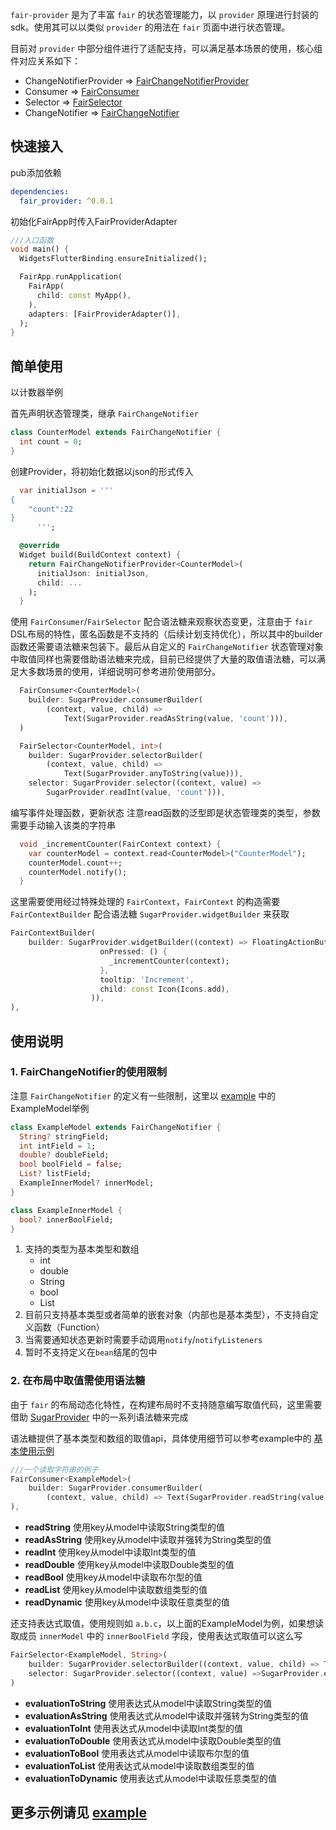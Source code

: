 `fair-provider` 是为了丰富 `fair` 的状态管理能力，以 `provider` 原理进行封装的sdk。使用其可以以类似 `provider` 的用法在 `fair` 页面中进行状态管理。

目前对 `provider` 中部分组件进行了适配支持，可以满足基本场景的使用，核心组件对应关系如下：
- ChangeNotifierProvider =>  [FairChangeNotifierProvider]()
- Consumer =>  [FairConsumer]()
- Selector =>  [FairSelector]()
- ChangeNotifier =>  [FairChangeNotifier]()

## 快速接入
pub添加依赖
```yaml
dependencies:
  fair_provider: ^0.0.1
```

初始化FairApp时传入FairProviderAdapter
```dart
///入口函数
void main() {
  WidgetsFlutterBinding.ensureInitialized();

  FairApp.runApplication(
    FairApp(
      child: const MyApp(),
    ),
    adapters: [FairProviderAdapter()],
  );
}
```

## 简单使用
以计数器举例

首先声明状态管理类，继承 `FairChangeNotifier`

```dart
class CounterModel extends FairChangeNotifier {
  int count = 0;
}
```
创建Provider，将初始化数据以json的形式传入
```dart
  var initialJson = '''
{
    "count":22
}
      ''';

  @override
  Widget build(BuildContext context) {
    return FairChangeNotifierProvider<CounterModel>(
      initialJson: initialJson,
      child: ...
    );
  }
```
使用 `FairConsumer`/`FairSelector` 配合语法糖来观察状态变更，注意由于 `fair` DSL布局的特性，匿名函数是不支持的（后续计划支持优化），所以其中的builder函数还需要语法糖来包装下。最后从自定义的 `FairChangeNotifier` 状态管理对象中取值同样也需要借助语法糖来完成，目前已经提供了大量的取值语法糖，可以满足大多数场景的使用，详细说明可参考进阶使用部分。
```dart
  FairConsumer<CounterModel>(
    builder: SugarProvider.consumerBuilder(
        (context, value, child) =>
            Text(SugarProvider.readAsString(value, 'count'))),
  )
```
```dart
  FairSelector<CounterModel, int>(
    builder: SugarProvider.selectorBuilder(
        (context, value, child) =>
            Text(SugarProvider.anyToString(value))),
    selector: SugarProvider.selector((context, value) =>
        SugarProvider.readInt(value, 'count'))),
```
编写事件处理函数，更新状态
注意read函数的泛型即是状态管理类的类型，参数需要手动输入该类的字符串
```dart
  void _incrementCounter(FairContext context) {
    var counterModel = context.read<CounterModel>("CounterModel");
    counterModel.count++;
    counterModel.notify();
  }
```
这里需要使用经过特殊处理的 `FairContext`，`FairContext` 的构造需要 `FairContextBuilder` 配合语法糖 `SugarProvider.widgetBuilder` 来获取
```dart
FairContextBuilder(
    builder: SugarProvider.widgetBuilder((context) => FloatingActionButton(
                    onPressed: () {
                      _incrementCounter(context);
                    },
                    tooltip: 'Increment',
                    child: const Icon(Icons.add),
                  )),
),
```

## 使用说明

### 1. FairChangeNotifier的使用限制

注意 `FairChangeNotifier` 的定义有一些限制，这里以 [example]() 中的ExampleModel举例

```dart
class ExampleModel extends FairChangeNotifier {
  String? stringField;
  int intField = 1;
  double? doubleField;
  bool boolField = false;
  List? listField;
  ExampleInnerModel? innerModel;
}

class ExampleInnerModel {
  bool? innerBoolField;
}
```

1. 支持的类型为基本类型和数组
   - int
   - double
   - String
   - bool
   - List
2. 目前只支持基本类型或者简单的嵌套对象（内部也是基本类型），不支持自定义函数（Function）
3. 当需要通知状态更新时需要手动调用`notify`/`notifyListeners`
4. 暂时不支持定义在`bean`结尾的包中

### 2. 在布局中取值需使用语法糖

由于 `fair` 的布局动态化特性，在构建布局时不支持随意编写取值代码，这里需要借助 [SugarProvider]() 中的一系列语法糖来完成

语法糖提供了基本类型和数组的取值api，具体使用细节可以参考example中的 [基本使用示例]()
```dart
///一个读取字符串的例子
FairConsumer<ExampleModel>(
    builder: SugarProvider.consumerBuilder(
        (context, value, child) => Text(SugarProvider.readString(value, 'stringField'))),
),
```
- **readString** 使用key从model中读取String类型的值
- **readAsString** 使用key从model中读取并强转为String类型的值
- **readInt** 使用key从model中读取Int类型的值
- **readDouble** 使用key从model中读取Double类型的值
- **readBool** 使用key从model中读取布尔型的值
- **readList** 使用key从model中读取数组类型的值
- **readDynamic** 使用key从model中读取任意类型的值

还支持表达式取值，使用规则如 `a.b.c`，以上面的ExampleModel为例，如果想读取成员 `innerModel` 中的 `innerBoolField` 字段，使用表达式取值可以这么写
```dart
FairSelector<ExampleModel, String>(
    builder: SugarProvider.selectorBuilder((context, value, child) => Text(value)),
    selector: SugarProvider.selector((context, value) =>SugarProvider.evaluationAsString(value, 'innerModel.innerBoolField'))
)
```
- **evaluationToString** 使用表达式从model中读取String类型的值
- **evaluationAsString** 使用表达式从model中读取并强转为String类型的值
- **evaluationToInt** 使用表达式从model中读取Int类型的值
- **evaluationToDouble** 使用表达式从model中读取Double类型的值
- **evaluationToBool** 使用表达式从model中读取布尔型的值
- **evaluationToList** 使用表达式从model中读取数组类型的值
- **evaluationToDynamic** 使用表达式从model中读取任意类型的值

## 更多示例请见 [example]()